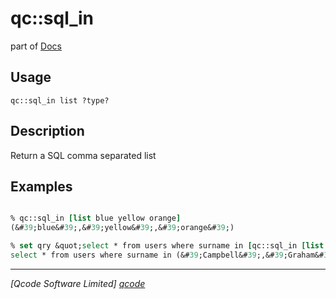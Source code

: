 qc::sql_in
==========

part of [Docs](.)

Usage
-----
`qc::sql_in list ?type?`

Description
-----------
Return a SQL comma separated list

Examples
--------
```tcl

% qc::sql_in [list blue yellow orange]
(&#39;blue&#39;,&#39;yellow&#39;,&#39;orange&#39;)

% set qry &quot;select * from users where surname in [qc::sql_in [list Campbell Graham Fraser]]&quot;
select * from users where surname in (&#39;Campbell&#39;,&#39;Graham&#39;,&#39;Fraser&#39;)

```

----------------------------------
*[Qcode Software Limited] [qcode]*

[qcode]: www.qcode.co.uk "Qcode Software"